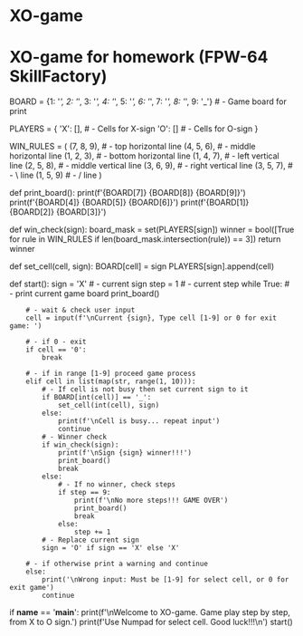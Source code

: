 # XO-game
# XO-game for homework (FPW-64 SkillFactory)


BOARD = {1: '_', 2: '_', 3: '_', 4: '_', 5: '_', 6: '_', 7: '_', 8: '_', 9: '_'}  # - Game board for print

PLAYERS = {
    'X': [],  # - Cells for X-sign
    'O': []   # - Cells for O-sign
}

WIN_RULES = (
    (7, 8, 9),  # - top horizontal line
    (4, 5, 6),  # - middle  horizontal line
    (1, 2, 3),  # - bottom horizontal line
    (1, 4, 7),  # - left vertical line
    (2, 5, 8),  # - middle vertical line
    (3, 6, 9),  # - right vertical line
    (3, 5, 7),  # - \ line
    (1, 5, 9)   # - / line
)


def print_board():
    print(f'{BOARD[7]} {BOARD[8]} {BOARD[9]}')
    print(f'{BOARD[4]} {BOARD[5]} {BOARD[6]}')
    print(f'{BOARD[1]} {BOARD[2]} {BOARD[3]}')


def win_check(sign):
    board_mask = set(PLAYERS[sign])
    winner = bool([True for rule in WIN_RULES if len(board_mask.intersection(rule)) == 3])
    return winner


def set_cell(cell, sign):
    BOARD[cell] = sign
    PLAYERS[sign].append(cell)


def start():
    sign = 'X'  # - current sign
    step = 1    # - current step
    while True:
        # - print current game board
        print_board()

        # - wait & check user input
        cell = input(f'\nCurrent {sign}, Type cell [1-9] or 0 for exit game: ')

        # - if 0 - exit
        if cell == '0':
            break

        # - if in range [1-9] proceed game process
        elif cell in list(map(str, range(1, 10))):
            # - If cell is not busy then set current sign to it
            if BOARD[int(cell)] == '_':
                set_cell(int(cell), sign)
            else:
                print(f'\nCell is busy... repeat input')
                continue
            # - Winner check
            if win_check(sign):
                print(f'\nSign {sign} winner!!!')
                print_board()
                break
            else:
                # - If no winner, check steps
                if step == 9:
                    print(f'\nNo more steps!!! GAME OVER')
                    print_board()
                    break
                else:
                    step += 1
            # - Replace current sign
            sign = 'O' if sign == 'X' else 'X'

        # - if otherwise print a warning and continue
        else:
            print('\nWrong input: Must be [1-9] for select cell, or 0 for exit game')
            continue


if __name__ == '__main__':
    print(f'\nWelcome to XO-game. Game play step by step, from X to O sign.')
    print(f'Use Numpad for select cell. Good luck!!!\n')
    start()

